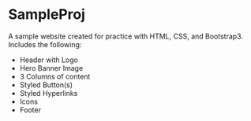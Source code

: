 # SampleProj
A sample website created for practice with HTML, CSS, and Bootstrap3.
Includes the following:
 - Header with Logo
 - Hero Banner Image
 - 3 Columns of content
 - Styled Button(s)
 - Styled Hyperlinks
 - Icons
 - Footer
